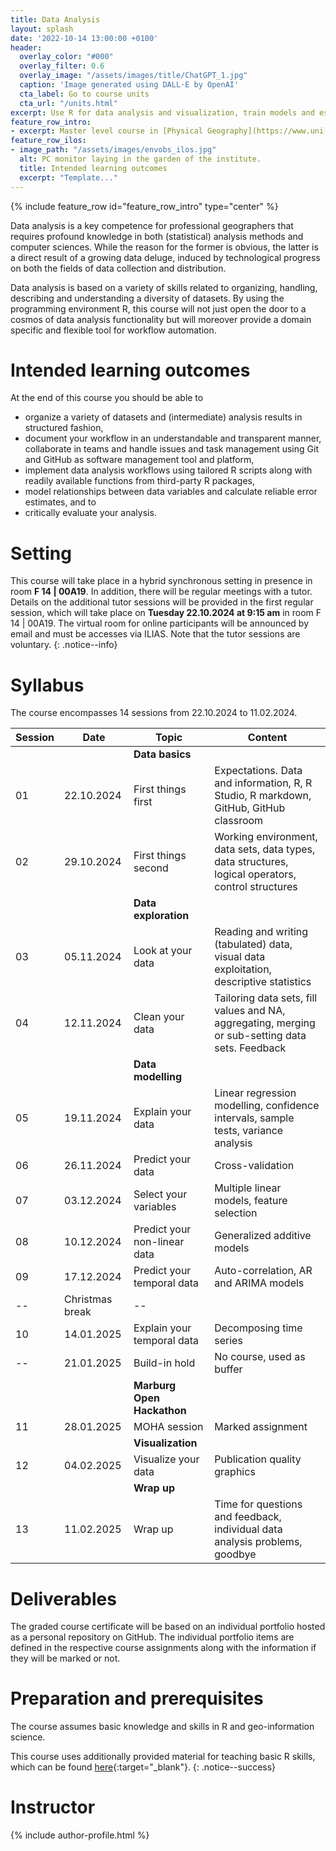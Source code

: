```yaml
---
title: Data Analysis
layout: splash
date: '2022-10-14 13:00:00 +0100'
header:
  overlay_color: "#000"
  overlay_filter: 0.6
  overlay_image: "/assets/images/title/ChatGPT_1.jpg"
  caption: 'Image generated using DALL·E by OpenAI'
  cta_label: Go to course units
  cta_url: "/units.html"
excerpt: Use R for data analysis and visualization, train models and estimate errors, and use GitHub for comprehensive documentation and task management.
feature_row_intro:
- excerpt: Master level course in [Physical Geography](https://www.uni-marburg.de/de/fb19/studium/studiengaenge/m-sc-physische-geographie/herzlich-willkommen-beim-master-physische-geographie){:target="_blank"} at Marburg University
feature_row_ilos:
- image_path: "/assets/images/envobs_ilos.jpg"
  alt: PC monitor laying in the garden of the institute.
  title: Intended learning outcomes
  excerpt: "Template..."
---
```


{% include feature_row id="feature_row_intro" type="center" %}

Data analysis is a key competence for professional geographers that requires profound knowledge in both (statistical) analysis methods and computer sciences. While the reason for the former is obvious, the latter is a direct result of a growing data deluge, induced by technological progress on both the fields of data collection and distribution. 

Data analysis is based on a variety of skills related to organizing, handling, describing and understanding a diversity of datasets. 
By using the programming environment R, this course will not just open the door to a cosmos of data analysis functionality but will moreover provide a domain specific and flexible tool for workflow automation.

# Intended learning outcomes
At the end of this course you should be able to
  
* organize a variety of datasets and (intermediate) analysis results in structured fashion,
* document your workflow in an understandable and transparent manner, collaborate in teams and handle issues and task management using Git and GitHub as software management tool and platform,
* implement data analysis workflows using tailored R scripts along with readily available functions from third-party R packages,
* model relationships between data variables and calculate reliable error estimates, and to
* critically evaluate your analysis.



# Setting

This course will take place in a hybrid synchronous setting in presence in room **F 14 | 00A19**.
In addition, there will be regular meetings with a tutor. 
Details on the additional tutor sessions will be provided in the first regular session, 
which will take place on **Tuesday 22.10.2024 at 9:15 am** in room F 14 | 00A19.
The virtual room for online participants will be announced by email and must be accesses via ILIAS.
Note that the tutor sessions are voluntary. 
{: .notice--info}

<!--
This course will take place in a hybrid setting with a digital classroom and additional students being present in person in the physical classroom (**F 14 | 00A19**).
Details on this synchronous hybrid classroom format will be provided in the first session, which will take place **in presence only on Tuesday 25.10.2022 at 9:15 am**.
The link to the digital classroom of the first session is provided in the [Ilias course environment](https://ilias.uni-marburg.de/goto.php?target=crs_2593121&client_id=UNIMR){:target="_blank"} (only accessible for members of the course who are logged-in into Ilias). 
Please also seriously check and follow the [Information on the Coronavirus](https://www.uni-marburg.de/de/universitaet/administration/sicherheit/coronavirus){:target="_blank"} of the University of Marburg.
-->



# Syllabus

The course encompasses 14 sessions from 22.10.2024 to 11.02.2024.

| Session | Date | Topic | Content |
|---------|------|-------|---------|
||| **Data basics** |
| 01 | 22.10.2024 | First things first           | Expectations. Data and information, R, R Studio, R markdown, GitHub, GitHub classroom |
| 02 | 29.10.2024 | First things second          | Working environment, data sets, data types, data structures, logical operators, control structures |
||| **Data exploration** |
| 03 | 05.11.2024 | Look at your data            | Reading and writing (tabulated) data, visual data exploitation, descriptive statistics |
| 04 | 12.11.2024 | Clean your data              | Tailoring data sets, fill values and NA, aggregating, merging or sub-setting data sets. Feedback |
||| **Data modelling** |
| 05 | 19.11.2024 | Explain your data            | Linear regression modelling, confidence intervals, sample tests, variance analysis |
| 06 | 26.11.2024 | Predict your data            | Cross-validation |
| 07 | 03.12.2024 | Select your variables        | Multiple linear models, feature selection |
| 08 | 10.12.2024 | Predict your non-linear data | Generalized additive models |
| 09 | 17.12.2024 | Predict your temporal data   | Auto-correlation, AR and ARIMA models |
| -- | Christmas break              | -- |
| 10 | 14.01.2025 | Explain your temporal data   | Decomposing time series |
| -- | 21.01.2025 | Build-in hold                | No course, used as buffer  |
||| **Marburg Open Hackathon** |
| 11 | 28.01.2025 | MOHA session                 | Marked assignment |
||| **Visualization** |
| 12 | 04.02.2025 | Visualize your data          | Publication quality graphics |
||| **Wrap up** |
| 13 | 11.02.2025 | Wrap up                      | Time for questions and feedback, individual data analysis problems, goodbye |


# Deliverables

The graded course certificate will be based on an individual portfolio hosted as a personal repository on GitHub. 
The individual portfolio items are defined in the respective course assignments along with the information if they will be marked or not.


# Preparation and prerequisites

The course assumes basic knowledge and skills in R and geo-information science.

This course uses additionally provided material for teaching basic R skills, 
which can be found [here](https://geomoer.github.io/moer-base-r/){:target="_blank"}.
{: .notice--success}

# Instructor
{% include author-profile.html %}

